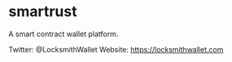 # smartrust
A smart contract wallet platform.

Twitter: @LocksmithWallet
Website: https://locksmithwallet.com

